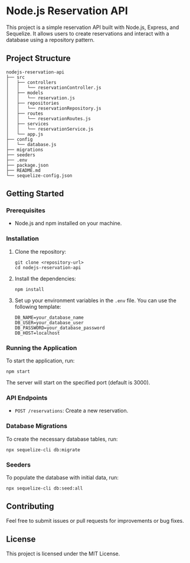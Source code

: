 # Node.js Reservation API

This project is a simple reservation API built with Node.js, Express, and Sequelize. It allows users to create reservations and interact with a database using a repository pattern.

## Project Structure

```
nodejs-reservation-api
├── src
│   ├── controllers
│   │   └── reservationController.js
│   ├── models
│   │   └── reservation.js
│   ├── repositories
│   │   └── reservationRepository.js
│   ├── routes
│   │   └── reservationRoutes.js
│   ├── services
│   │   └── reservationService.js
│   └── app.js
├── config
│   └── database.js
├── migrations
├── seeders
├── .env
├── package.json
├── README.md
└── sequelize-config.json
```

## Getting Started

### Prerequisites

- Node.js and npm installed on your machine.

### Installation

1. Clone the repository:
   ```
   git clone <repository-url>
   cd nodejs-reservation-api
   ```

2. Install the dependencies:
   ```
   npm install
   ```

3. Set up your environment variables in the `.env` file. You can use the following template:
   ```
   DB_NAME=your_database_name
   DB_USER=your_database_user
   DB_PASSWORD=your_database_password
   DB_HOST=localhost
   ```

### Running the Application

To start the application, run:
```
npm start
```

The server will start on the specified port (default is 3000).

### API Endpoints

- `POST /reservations`: Create a new reservation.

### Database Migrations

To create the necessary database tables, run:
```
npx sequelize-cli db:migrate
```

### Seeders

To populate the database with initial data, run:
```
npx sequelize-cli db:seed:all
```

## Contributing

Feel free to submit issues or pull requests for improvements or bug fixes.

## License

This project is licensed under the MIT License.